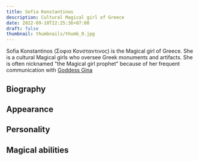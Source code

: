 ```yaml
---
title: Sofia Konstantinos
description: Cultural Magical girl of Greece
date: 2022-09-10T22:25:36+07:00
draft: false
thumbnail: thumbnails/thumb_0.jpg
---
```

Sofia Konstantinos (Σοφια Κονσταντινος) is the Magical girl of Greece. She is a cultural Magical girls who oversee Greek monuments and artifacts. She is often nicknamed "the Magical girl prophet" because of her frequent communication with [Goddess Gina](../gina)
## Biography

## Appearance

## Personality

## Magical abilities

